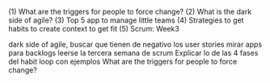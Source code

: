(1) What are the triggers for people to force change?
(2) What is the dark side of agile?
(3) Top 5 app to manage little teams
(4) Strategies to get habits to create context to get fit
(5) Scrum: Week3

dark side of agile, buscar que tienen de negativo los user stories
mirar apps para backlogs
leerse la tercera semana de scrum
Explicar lo de las 4 fases del habit loop con ejemplos
What are the triggers for people to force change?
